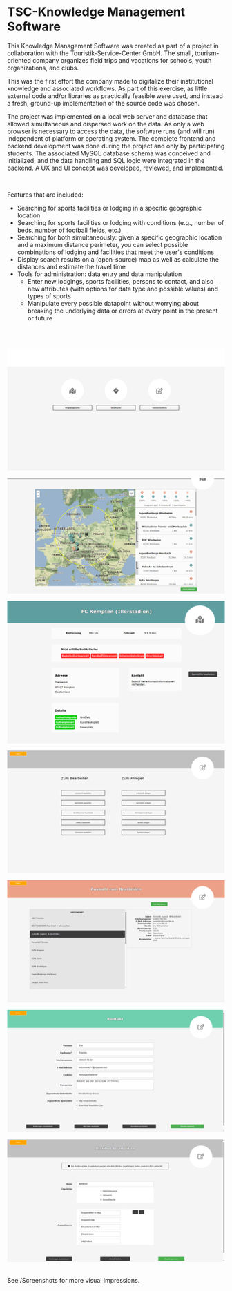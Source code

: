 # TSC-Knowledge Management Software

This Knowledge Management Software was created as part of a project in collaboration with the Touristik-Service-Center GmbH. The small, tourism-oriented company organizes field trips and vacations for schools, youth organizations, and clubs.

This was the first effort the company made to digitalize their institutional knowledge and associated workflows. As part of this exercise, as little external code and/or libraries as practically feasible were used, and instead a fresh, ground-up implementation of the source code was chosen.

The project was implemented on a local web server and database that allowed simultaneous and dispersed work on the data. As only a web browser is necessary to access the data, the software runs (and will run) independent of platform or operating system. The complete frontend and backend development was done during the project and only by participating students. The associated MySQL database schema was conceived and initialized, and the data handling and SQL logic were integrated in the backend. A UX and UI concept was developed, reviewed, and implemented.

<br/>

Features that are included:
- Searching for sports facilities or lodging in a specific geographic location
- Searching for sports facilities or lodging with conditions (e.g., number of beds, number of football fields, etc.)
- Searching for both simultaneously: given a specific geographic location and a maximum distance perimeter, you can select possible combinations of lodging and facilities that meet the user's conditions
- Display search results on a (open-source) map as well as calculate the distances and estimate the travel time
- Tools for administration: data entry and data manipulation
    - Enter new lodgings, sports facilities, persons to contact, and also new attributes (with options for data type and possible values) and types of sports
    - Manipulate every possible datapoint without worrying about breaking the underlying data or errors at every point in the present or future


<br/>
<br/>


![pipeline](Screenshots/1.png)
<br/>

![pipeline](Screenshots/5.png)
<br/>

![pipeline](Screenshots/4.png)
<br/>

![pipeline](Screenshots/8.png)
<br/>

![pipeline](Screenshots/9.png)
<br/>

![pipeline](Screenshots/13.png)
<br/>

![pipeline](Screenshots/15.png)
<br/>

<br/>
See /Screenshots for more visual impressions.
